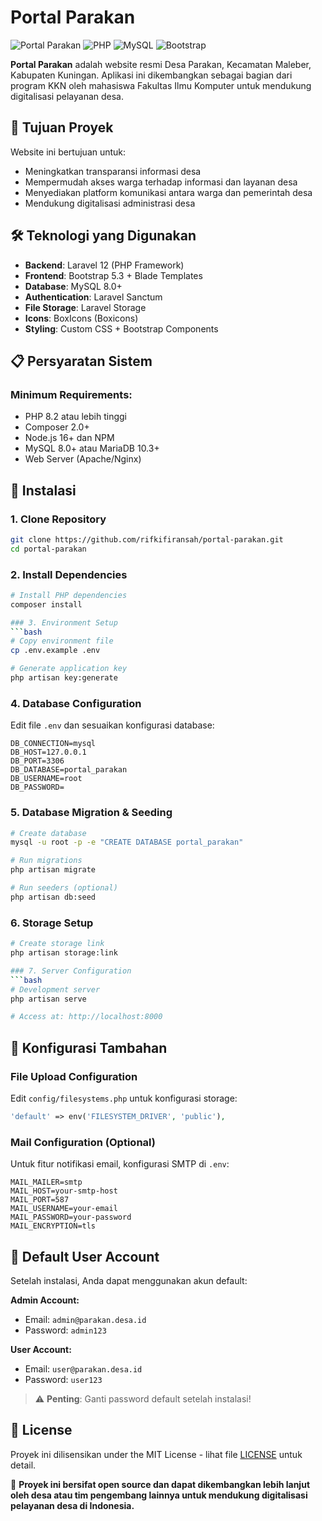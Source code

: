 # Portal Parakan

![Portal Parakan](https://img.shields.io/badge/Laravel-11-red?logo=laravel&logoColor=white)
![PHP](https://img.shields.io/badge/PHP-8.2+-blue?logo=php&logoColor=white)
![MySQL](https://img.shields.io/badge/MySQL-8.0+-orange?logo=mysql&logoColor=white)
![Bootstrap](https://img.shields.io/badge/Bootstrap-5.3-purple?logo=bootstrap&logoColor=white)

**Portal Parakan** adalah website resmi Desa Parakan, Kecamatan Maleber, Kabupaten Kuningan. Aplikasi ini dikembangkan sebagai bagian dari program KKN oleh mahasiswa Fakultas Ilmu Komputer untuk mendukung digitalisasi pelayanan desa.

## 🎯 Tujuan Proyek

Website ini bertujuan untuk:
- Meningkatkan transparansi informasi desa
- Mempermudah akses warga terhadap informasi dan layanan desa
- Menyediakan platform komunikasi antara warga dan pemerintah desa
- Mendukung digitalisasi administrasi desa

## 🛠️ Teknologi yang Digunakan

- **Backend**: Laravel 12 (PHP Framework)
- **Frontend**: Bootstrap 5.3 + Blade Templates
- **Database**: MySQL 8.0+
- **Authentication**: Laravel Sanctum
- **File Storage**: Laravel Storage
- **Icons**: BoxIcons (Boxicons)
- **Styling**: Custom CSS + Bootstrap Components

## 📋 Persyaratan Sistem

### Minimum Requirements:
- PHP 8.2 atau lebih tinggi
- Composer 2.0+
- Node.js 16+ dan NPM
- MySQL 8.0+ atau MariaDB 10.3+
- Web Server (Apache/Nginx)

## 🚀 Instalasi

### 1. Clone Repository
```bash
git clone https://github.com/rifkifiransah/portal-parakan.git
cd portal-parakan
```

### 2. Install Dependencies
```bash
# Install PHP dependencies
composer install

### 3. Environment Setup
```bash
# Copy environment file
cp .env.example .env

# Generate application key
php artisan key:generate
```

### 4. Database Configuration
Edit file `.env` dan sesuaikan konfigurasi database:
```env
DB_CONNECTION=mysql
DB_HOST=127.0.0.1
DB_PORT=3306
DB_DATABASE=portal_parakan
DB_USERNAME=root
DB_PASSWORD=
```

### 5. Database Migration & Seeding
```bash
# Create database
mysql -u root -p -e "CREATE DATABASE portal_parakan"

# Run migrations
php artisan migrate

# Run seeders (optional)
php artisan db:seed
```

### 6. Storage Setup
```bash
# Create storage link
php artisan storage:link

### 7. Server Configuration
```bash
# Development server
php artisan serve

# Access at: http://localhost:8000
```

## 🔧 Konfigurasi Tambahan

### File Upload Configuration
Edit `config/filesystems.php` untuk konfigurasi storage:
```php
'default' => env('FILESYSTEM_DRIVER', 'public'),
```

### Mail Configuration (Optional)
Untuk fitur notifikasi email, konfigurasi SMTP di `.env`:
```env
MAIL_MAILER=smtp
MAIL_HOST=your-smtp-host
MAIL_PORT=587
MAIL_USERNAME=your-email
MAIL_PASSWORD=your-password
MAIL_ENCRYPTION=tls
```

## 👤 Default User Account

Setelah instalasi, Anda dapat menggunakan akun default:

**Admin Account:**
- Email: `admin@parakan.desa.id`
- Password: `admin123`

**User Account:**
- Email: `user@parakan.desa.id`
- Password: `user123`

> ⚠️ **Penting**: Ganti password default setelah instalasi!

## 📄 License

Proyek ini dilisensikan under the MIT License - lihat file [LICENSE](LICENSE) untuk detail.

📌 **Proyek ini bersifat open source dan dapat dikembangkan lebih lanjut oleh desa atau tim pengembang lainnya untuk mendukung digitalisasi pelayanan desa di Indonesia.**
